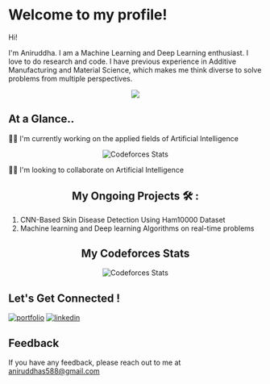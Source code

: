 # Welcome to my profile!

Hi! 

I'm Aniruddha. I am a Machine Learning and Deep Learning enthusiast. I love to do research and code. I have previous experience in Additive Manufacturing and Material Science, which makes me think diverse to solve problems from multiple perspectives.

<p align="center">
  <img src="https://github.com/Aniruddha120/Aniruddha120/assets/34673269/5e3b2165-729b-4a76-abdd-84c7e8cb2f17" />
</p>

## At a Glance..

👩‍💻 I'm currently working on the applied fields of Artificial Intelligence

<p align="center">
  <img alt="Codeforces Stats" src="https://roadmap.sh/card/wide/66a1325623c186c28d52890c?variant=dark" />
</p>

👯‍♀️ I'm looking to collaborate on Artificial Intelligence

<h2 align="center"> My Ongoing Projects 🛠 : </h2>
  
1. CNN-Based Skin Disease Detection Using Ham10000 Dataset
2. Machine learning and Deep learning Algorithms on real-time problems



<h2 align="center"> My Codeforces Stats </h2>

<p align="center">
  <img alt="Codeforces Stats" src="https://codeforces-readme-stats.vercel.app/api/card?username=SarkarAniruddha" />
</p>

## Let's Get Connected !

[![portfolio](https://img.shields.io/badge/my_portfolio-000?style=for-the-badge&logo=ko-fi&logoColor=white)](https://sites.google.com/view/aisarqar)  [![linkedin](https://img.shields.io/badge/linkedin-0A66C2?style=for-the-badge&logo=linkedin&logoColor=white)](https://www.linkedin.com/in/sarkar-aniruddha/)

## Feedback

If you have any feedback, please reach out to me at aniruddhas588@gmail.com
